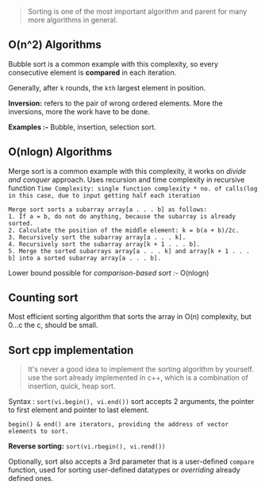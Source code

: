> Sorting is one of the most important algorithm and parent for many more algorithms in general.



## O(n^2) Algorithms

Bubble sort is a common example with this complexity, so every consecutive element is **compared** in each iteration.

Generally, after `k` rounds, the `kth` largest element in position.

**Inversion:** refers to the pair of wrong ordered elements. More the inversions, more the work have to be done.

**Examples :-** Bubble, insertion, selection sort.

## O(nlogn) Algorithms

Merge sort is a common example with this complexity, it works on *divide and conquer* approach. Uses recursion and time complexity in recursive function `Time Complexity: single function complexity * no. of calls(log in this case, due to input getting half each iteration`

```pseudocode
Merge sort sorts a subarray array[a . . . b] as follows: 
1. If a = b, do not do anything, because the subarray is already sorted. 
2. Calculate the position of the middle element: k = b(a + b)/2c. 
3. Recursively sort the subarray array[a . . . k]. 
4. Recursively sort the subarray array[k + 1 . . . b]. 
5. Merge the sorted subarrays array[a . . . k] and array[k + 1 . . . b] into a sorted subarray array[a . . . b].
```

Lower bound possible for *comparison-based sort :-* O(nlogn)

## Counting sort

Most efficient sorting algorithm that sorts the array in O(n) complexity, but 0...c the c, should be small.

## Sort cpp implementation

> It's never a good idea to implement the sorting algorithm by yourself. use the sort already implemented in c++, which is a combination of insertion, quick, heap sort.

Syntax : `sort(vi.begin(), vi.end())` sort accepts 2 arguments, the pointer to first element and pointer to last element.

`begin() & end() are iterators, providing the address of vector elements to sort.`

**Reverse sorting:** `sort(vi.rbegin(), vi.rend())`

Optionally, sort also accepts a 3rd parameter that is a user-defined `compare` function, used for sorting user-defined datatypes or *overriding* already defined ones.